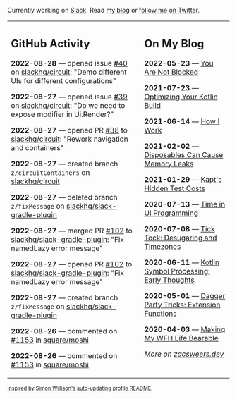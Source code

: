 Currently working on [Slack](https://slack.com/). Read [my blog](https://zacsweers.dev/) or [follow me on Twitter](https://twitter.com/ZacSweers).

<table><tr><td valign="top" width="60%">

## GitHub Activity
<!-- githubActivity starts -->
**2022-08-28** — opened issue [#40](https://github.com/slackhq/circuit/issues/40) on [slackhq/circuit](https://github.com/slackhq/circuit): "Demo different UIs for different configurations"

**2022-08-27** — opened issue [#39](https://github.com/slackhq/circuit/issues/39) on [slackhq/circuit](https://github.com/slackhq/circuit): "Do we need to expose modifier in Ui.Render?"

**2022-08-27** — opened PR [#38](https://github.com/slackhq/circuit/pull/38) to [slackhq/circuit](https://github.com/slackhq/circuit): "Rework navigation and containers"

**2022-08-27** — created branch `z/circuitContainers` on [slackhq/circuit](https://github.com/slackhq/circuit)

**2022-08-27** — deleted branch `z/fixMessage` on [slackhq/slack-gradle-plugin](https://github.com/slackhq/slack-gradle-plugin)

**2022-08-27** — merged PR [#102](https://github.com/slackhq/slack-gradle-plugin/pull/102) to [slackhq/slack-gradle-plugin](https://github.com/slackhq/slack-gradle-plugin): "Fix namedLazy error message"

**2022-08-27** — opened PR [#102](https://github.com/slackhq/slack-gradle-plugin/pull/102) to [slackhq/slack-gradle-plugin](https://github.com/slackhq/slack-gradle-plugin): "Fix namedLazy error message"

**2022-08-27** — created branch `z/fixMessage` on [slackhq/slack-gradle-plugin](https://github.com/slackhq/slack-gradle-plugin)

**2022-08-26** — commented on [#1153](https://github.com/square/moshi/pull/1153#issuecomment-1229083747) in [square/moshi](https://github.com/square/moshi)

**2022-08-26** — commented on [#1153](https://github.com/square/moshi/pull/1153#issuecomment-1229081582) in [square/moshi](https://github.com/square/moshi)
<!-- githubActivity ends -->
</td><td valign="top" width="40%">

## On My Blog
<!-- blog starts -->
**2022-05-23** — [You Are Not Blocked](https://www.zacsweers.dev/you-are-not-blocked/)

**2021-07-23** — [Optimizing Your Kotlin Build](https://www.zacsweers.dev/optimizing-your-kotlin-build/)

**2021-06-14** — [How I Work](https://www.zacsweers.dev/how-i-work/)

**2021-02-02** — [Disposables Can Cause Memory Leaks](https://www.zacsweers.dev/disposables-can-cause-memory-leaks/)

**2021-01-29** — [Kapt's Hidden Test Costs](https://www.zacsweers.dev/kapts-hidden-test-costs/)

**2020-07-13** — [Time in UI Programming](https://www.zacsweers.dev/time-in-ui/)

**2020-07-08** — [Tick Tock: Desugaring and Timezones](https://www.zacsweers.dev/ticktock-desugaring-timezones/)

**2020-06-11** — [Kotlin Symbol Processing: Early Thoughts](https://www.zacsweers.dev/kotlin-symbol-processor-early-thoughts/)

**2020-05-01** — [Dagger Party Tricks: Extension Functions](https://www.zacsweers.dev/dagger-party-tricks-extension-functions/)

**2020-04-03** — [Making My WFH Life Bearable](https://www.zacsweers.dev/making-wfh-life-bearable/)
<!-- blog ends -->
_More on [zacsweers.dev](https://zacsweers.dev/)_
</td></tr></table>

<sub><a href="https://simonwillison.net/2020/Jul/10/self-updating-profile-readme/">Inspired by Simon Willison's auto-updating profile README.</a></sub>